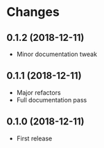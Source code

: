 # Changes

## 0.1.2 (2018-12-11)

* Minor documentation tweak

## 0.1.1 (2018-12-11)

* Major refactors
* Full documentation pass

## 0.1.0 (2018-12-11)

* First release
